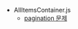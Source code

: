 - AllItemsContainer.js
  - [pagination 문제](https://whimsical-dugout-2c6.notion.site/Pagination-79501666c80a489c991ddd35b7d9afdb?pvs=4)
